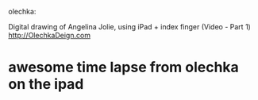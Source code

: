 <!--
id: 918308061
link: http://tumblr.atmos.org/post/918308061/olechka-digital-drawing-of-angelina-jolie-using
slug: olechka-digital-drawing-of-angelina-jolie-using
date: Sat Aug 07 2010 10:07:41 GMT-0700 (PDT)
publish: 2010-08-07
tags: 
title: olechka:

Digital drawing of Angelina Jolie, using iPad + index finger (Video - Part 1)  http://OlechkaDeign.com

awesome time lapse from olechka on the ipad
-->


olechka:

Digital drawing of Angelina Jolie, using iPad + index finger (Video - Part 1)  http://OlechkaDeign.com

awesome time lapse from olechka on the ipad
=============================================================================================================================================================




